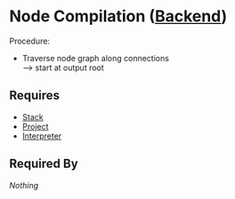 # Node Compilation ([Backend](../backend.md))

Procedure:
- Traverse node graph along connections<br>
    --> start at output root

## Requires

- [Stack](./stack.md)
- [Project](../project/project.md)
- [Interpreter](./interpreter.md)

## Required By

*Nothing*